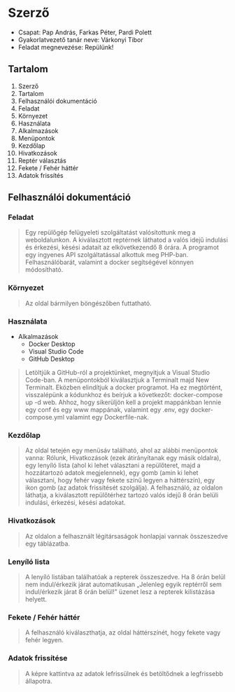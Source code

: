  # Szerző

 - Csapat: Pap András, Farkas Péter, Pardi Polett
 - Gyakorlatvezető tanár neve: Várkonyi Tibor
 - Feladat megnevezése: Repülünk!

## Tartalom

1. Szerző
2. Tartalom
3. Felhasználói dokumentáció
4. Feladat
5. Környezet
6. Használata
7. Alkalmazások
8. Menüpontok
9. Kezdőlap
10. Hivatkozások
11. Reptér választás
12. Fekete / Fehér háttér
13. Adatok frissítés


## Felhasználói dokumentáció

### Feladat
> Egy repülőgép felügyeleti szolgáltatást valósítottunk meg a weboldalunkon. A kiválasztott reptérnek láthatod a valós idejű indulási és érkezési, késési adatait az elkövetkezendő 8 órára. A programot egy ingyenes API szolgáltatással alkottuk meg PHP-ban. Felhasználóbarát, valamint a docker segítségével könnyen módosítható.

### Környezet
> Az oldal bármilyen böngészőben futtatható.

### Használata
 * Alkalmazások
   * Docker Desktop
   * Visual Studio Code
   * GitHub Desktop

> Letöltjük a GitHub-ról a projektünket, megnyitjuk a Visual Studio Code-ban. A menüpontokból kiválasztjuk a Terminalt majd New Terminalt.  Eközben elindítjuk a docker programot. Ha ez megtörtént, visszalépünk a kódunkhoz és beírjuk a következőt: docker-compose up -d web. Ahhoz, hogy sikerüljön kell a projekt mappánkban lennie egy conf és egy www mappának, valamint egy .env, egy docker-compose.yml valamint egy Dockerfile-nak.

### Kezdőlap
> Az oldal tetején egy menüsáv található, ahol az alábbi menüpontok vanna: Rólunk, Hivatkozások (ezek átirányítanak egy másik oldalra), egy lenyíló lista (ahol ki lehet választani a repülőteret, majd a hozzátartozó adatok megjelennek), egy gomb (amin ki lehet választani, hogy fehér vagy fekete színű legyen a háttérszín), egy ikon gomb (az adatok frissítését szolgálja).
A felhasználó, az oldalon láthatja, a kiválasztott repülőtérhez tartozó valós idejű 8 órán belüli indulási, érkezési, késési adatokat.

### Hivatkozások
> Az oldalon a felhasznált légitársaságok honlapjai vannak összeszedve egy táblázatba.

### Lenyíló lista
> A lenyíló listában találhatóak a repterek összeszedve. Ha 8 órán belül nem indul/érkezik járat automatikusan „Jelenleg egyik reptérről sem indul/érkezik járat 8 órán belül!” üzenet lesz a repterek kilistázása helyett.

### Fekete / Fehér háttér
> A felhasználó kiválaszthatja, az oldal háttérszínét, hogy fekete vagy fehér legyen.

### Adatok frissítése
> A képre kattintva az adatok lefrissülnek és betöltődnek a legfrissebb állapotra.
